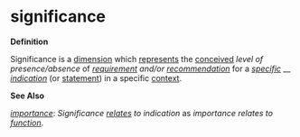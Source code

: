 # significance

**Definition**

Significance is a [dimension](https://github.com/gcassel/Modular-Organization-Terminology/blob/master/terms/dimension.md) which [represents](https://github.com/gcassel/Modular-Organization-Terminology/blob/master/terms/represent.md) the [conceived](https://github.com/gcassel/Modular-Organization-Terminology/blob/master/terms/concept.md) _level of presence/absence_ of [_requirement_](https://github.com/gcassel/Modular-Organization-Terminology/blob/master/terms/require.md) _and/or_ [_recommendation_](https://github.com/gcassel/Modular-Organization-Terminology/blob/master/terms/recommend.md) for a [_specific_](https://github.com/gcassel/Modular-Organization-Terminology/blob/master/terms/specific.md) __ [_indication_](https://github.com/gcassel/Modular-Organization-Terminology/blob/master/terms/indicate.md) (or [statement](https://github.com/gcassel/Modular-Organization-Terminology/blob/master/terms/state.md)) in a specific [context](https://github.com/gcassel/Modular-Organization-Terminology/blob/master/terms/context.md).

**See Also**

[_importance_](https://github.com/gcassel/Modular-Organization-Terminology/blob/master/terms/importance.md): _Significance_ [_relates_](https://github.com/gcassel/Modular-Organization-Terminology/blob/master/terms/relate.md) _to indication_ as _importance relates to_ [_function_](https://github.com/gcassel/Modular-Organization-Terminology/blob/master/terms/function.md).
